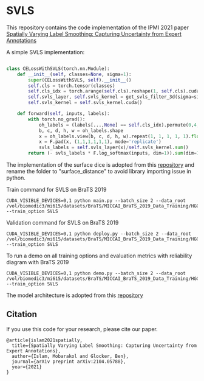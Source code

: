 # SVLS

This repository contains the code implementation of the IPMI 2021 paper [Spatially Varying Label Smoothing: Capturing Uncertainty from Expert Annotations](https://arxiv.org/pdf/2104.05788.pdf)<br>


A simple SVLS implementation: 

```python

class CELossWithSVLS(torch.nn.Module):
    def __init__(self, classes=None, sigma=1):
        super(CELossWithSVLS, self).__init__()
        self.cls = torch.tensor(classes)
        self.cls_idx = torch.arange(self.cls).reshape(1, self.cls).cuda()
        self.svls_layer, self.svls_kernel = get_svls_filter_3d(sigma=sigma, channels=classes)
        self.svls_kernel = self.svls_kernel.cuda()

    def forward(self, inputs, labels):
        with torch.no_grad():
            oh_labels = (labels[...,None] == self.cls_idx).permute(0,4,1,2,3)
            b, c, d, h, w = oh_labels.shape
            x = oh_labels.view(b, c, d, h, w).repeat(1, 1, 1, 1, 1).float()
            x = F.pad(x, (1,1,1,1,1,1), mode='replicate')
            svls_labels = self.svls_layer(x)/self.svls_kernel.sum()
        return (- svls_labels * F.log_softmax(inputs, dim=1)).sum(dim=1).mean()
```

The implementation of the surface dice is adopted from this [repository](https://github.com/deepmind/surface-distance) and rename the folder to "surface_distance" to avoid library importing issue in python. <br>

Train command for SVLS on BraTS 2019 <br>

```
CUDA_VISIBLE_DEVICES=0,1 python main.py --batch_size 2 --data_root /vol/biomedic3/mi615/datasets/BraTS/MICCAI_BraTS_2019_Data_Training/HGG_LGG/ --train_option SVLS
```

Validation command for SVLS on BraTS 2019 <br>

```
CUDA_VISIBLE_DEVICES=0,1 python deploy.py --batch_size 2 --data_root /vol/biomedic3/mi615/datasets/BraTS/MICCAI_BraTS_2019_Data_Training/HGG_LGG/ --train_option SVLS
```

To run a demo on all training options and evaluation metrics with reliability diagram with BraTS 2019 <br>

```
CUDA_VISIBLE_DEVICES=0,1 python demo.py --batch_size 2 --data_root /vol/biomedic3/mi615/datasets/BraTS/MICCAI_BraTS_2019_Data_Training/HGG_LGG/ --train_option SVLS
```

The model architecture is adopted from this [repository](https://github.com/wolny/pytorch-3dunet)


## Citation
If you use this code for your research, please cite our paper.

```
@article{islam2021spatially,
  title={Spatially Varying Label Smoothing: Capturing Uncertainty from Expert Annotations},
  author={Islam, Mobarakol and Glocker, Ben},
  journal={arXiv preprint arXiv:2104.05788},
  year={2021}
}
```
